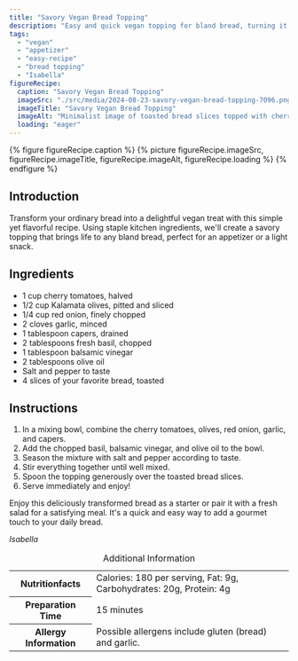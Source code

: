 ```yaml
---
title: "Savory Vegan Bread Topping"
description: "Easy and quick vegan topping for bland bread, turning it into a delicious savory treat with tomatoes, olives, and herbs."
tags:
  - "vegan"
  - "appetizer"
  - "easy-recipe"
  - "bread topping"
  - "Isabella"
figureRecipe: 
  caption: "Savory Vegan Bread Topping"
  imageSrc: "./src/media/2024-08-23-savory-vegan-bread-topping-7096.png"
  imageTitle: "Savory Vegan Bread Topping"
  imageAlt: "Minimalist image of toasted bread slices topped with cherry tomatoes, olives, onions, garlic, capers, basil, drizzled with balsamic vinegar and olive oil on a clean table."
  loading: "eager"
---
```


{% figure figureRecipe.caption %}
{% picture figureRecipe.imageSrc, figureRecipe.imageTitle, figureRecipe.imageAlt, figureRecipe.loading %}
{% endfigure %}

## Introduction

Transform your ordinary bread into a delightful vegan treat with this simple yet flavorful recipe. Using staple kitchen ingredients, we'll create a savory topping that brings life to any bland bread, perfect for an appetizer or a light snack.

## Ingredients

- 1 cup cherry tomatoes, halved
- 1/2 cup Kalamata olives, pitted and sliced
- 1/4 cup red onion, finely chopped
- 2 cloves garlic, minced
- 1 tablespoon capers, drained
- 2 tablespoons fresh basil, chopped
- 1 tablespoon balsamic vinegar
- 2 tablespoons olive oil
- Salt and pepper to taste
- 4 slices of your favorite bread, toasted

## Instructions

1. In a mixing bowl, combine the cherry tomatoes, olives, red onion, garlic, and capers.
2. Add the chopped basil, balsamic vinegar, and olive oil to the bowl.
3. Season the mixture with salt and pepper according to taste.
4. Stir everything together until well mixed.
5. Spoon the topping generously over the toasted bread slices.
6. Serve immediately and enjoy!

Enjoy this deliciously transformed bread as a starter or pair it with a fresh salad for a satisfying meal. It's a quick and easy way to add a gourmet touch to your daily bread.

*Isabella*

<table><caption class='sr-only'>Additional Information</caption><tr><th>Nutritionfacts</th><td>Calories: 180 per serving, Fat: 9g, Carbohydrates: 20g, Protein: 4g&nbsp;</td></tr><tr><th>Preparation Time</th><td>15 minutes&nbsp;</td></tr><tr><th>Allergy Information</th><td>Possible allergens include gluten (bread) and garlic.&nbsp;</td></tr></table>

